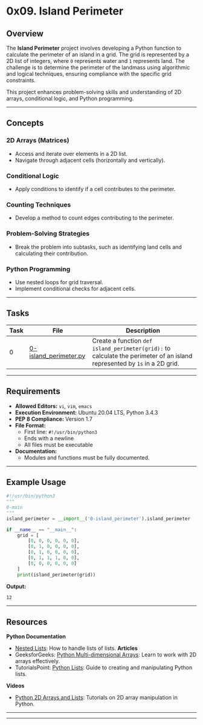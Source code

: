 # 0x09. Island Perimeter

## Overview
The **Island Perimeter** project involves developing a Python function to calculate the perimeter of an island in a grid. The grid is represented by a 2D list of integers, where `0` represents water and `1` represents land. The challenge is to determine the perimeter of the landmass using algorithmic and logical techniques, ensuring compliance with the specific grid constraints.

This project enhances problem-solving skills and understanding of 2D arrays, conditional logic, and Python programming.

---

## Concepts
### 2D Arrays (Matrices)
- Access and iterate over elements in a 2D list.
- Navigate through adjacent cells (horizontally and vertically).

### Conditional Logic
- Apply conditions to identify if a cell contributes to the perimeter.

### Counting Techniques
- Develop a method to count edges contributing to the perimeter.

### Problem-Solving Strategies
- Break the problem into subtasks, such as identifying land cells and calculating their contribution.

### Python Programming
- Use nested loops for grid traversal.
- Implement conditional checks for adjacent cells.

---

## Tasks

| Task   | File                                              | Description                                                                                                                                         |
|--------|---------------------------------------------------|-----------------------------------------------------------------------------------------------------------------------------------------------------|
| 0      | [0-island_perimeter.py](./0-island_perimeter.py)  | Create a function `def island_perimeter(grid):` to calculate the perimeter of an island represented by `1s` in a 2D grid.                           |

---

## Requirements
- **Allowed Editors:** `vi`, `vim`, `emacs`
- **Execution Environment:** Ubuntu 20.04 LTS, Python 3.4.3
- **PEP 8 Compliance:** Version 1.7
- **File Format:**
  - First line: `#!/usr/bin/python3`
  - Ends with a newline
  - All files must be executable
- **Documentation:**
  - Modules and functions must be fully documented.

---

## Example Usage

```python
#!/usr/bin/python3
"""
0-main
"""
island_perimeter = __import__('0-island_perimeter').island_perimeter

if __name__ == "__main__":
    grid = [
        [0, 0, 0, 0, 0, 0],
        [0, 1, 0, 0, 0, 0],
        [0, 1, 0, 0, 0, 0],
        [0, 1, 1, 1, 0, 0],
        [0, 0, 0, 0, 0, 0]
    ]
    print(island_perimeter(grid))
```

**Output:**
```bash
12
```

---
## Resources
**Python Documentation**
- [Nested Lists](): How to handle lists of lists.
**Articles**
- GeeksforGeeks: [Python Multi-dimensional Arrays](): Learn to work with 2D arrays effectively.
- TutorialsPoint: [Python Lists](): Guide to creating and manipulating Python lists.

**Videos**
- [Python 2D Arrays and Lists](): Tutorials on 2D array manipulation in Python.

---
---
